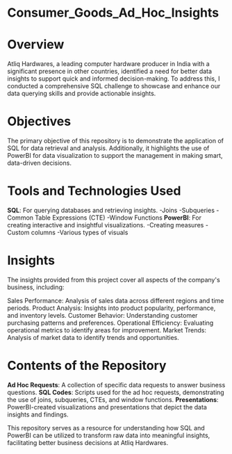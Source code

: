 # Consumer_Goods_Ad_Hoc_Insights
# Overview
Atliq Hardwares, a leading computer hardware producer in India with a significant presence in other countries, identified a need for better data insights to support quick and informed decision-making. To address this, I conducted a comprehensive SQL challenge to showcase and enhance our data querying skills and provide actionable insights.

# Objectives
The primary objective of this repository is to demonstrate the application of SQL for data retrieval and analysis. Additionally, it highlights the use of PowerBI for data visualization to support the management in making smart, data-driven decisions.

# Tools and Technologies Used
**SQL**: For querying databases and retrieving insights. -Joins -Subqueries -Common Table Expressions (CTE) -Window Functions **PowerBI**: For creating interactive and insightful visualizations. -Creating measures -Custom columns -Various types of visuals

# Insights
The insights provided from this project cover all aspects of the company's business, including:

Sales Performance: Analysis of sales data across different regions and time periods. Product Analysis: Insights into product popularity, performance, and inventory levels. Customer Behavior: Understanding customer purchasing patterns and preferences. Operational Efficiency: Evaluating operational metrics to identify areas for improvement. Market Trends: Analysis of market data to identify trends and opportunities.

# Contents of the Repository
**Ad Hoc Requests**: A collection of specific data requests to answer business questions. **SQL Codes**: Scripts used for the ad hoc requests, demonstrating the use of joins, subqueries, CTEs, and window functions. **Presentations**: PowerBI-created visualizations and presentations that depict the data insights and findings.

This repository serves as a resource for understanding how SQL and PowerBI can be utilized to transform raw data into meaningful insights, facilitating better business decisions at Atliq Hardwares.

